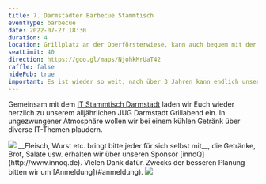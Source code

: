 ```yaml
---
title: 7. Darmstädter Barbecue Stammtisch
eventType: barbecue
date: 2022-07-27 18:30
duration: 4
location: Grillplatz an der Oberförsterwiese, kann auch bequem mit der Straßenbahn (Böllenfalltor) erreicht werden!
seatLimit: 40
direction: https://goo.gl/maps/NjohkMrUaT42		 
raffle: false
hidePub: true
important: Es ist wieder so weit, nach über 3 Jahren kann endlich unser beliebtes JUG Darmstadt Barbecue erneut stattfinden.
---
```


Gemeinsam mit dem [IT Stammtisch Darmstadt](http://www.it-stammtisch-darmstadt.de/) laden wir Euch wieder herzlich zu unserem alljährlichen JUG Darmstadt Grillabend ein. In ungezwungener Atmosphäre wollen wir bei einem kühlen Getränk über diverse IT-Themen plaudern.

<img src="/images/sponsors/innoq.png" class="speakerpic"/>
__Fleisch, Wurst etc. bringt bitte jeder für sich selbst mit__, die Getränke, Brot, Salate usw. erhalten wir über unseren Sponsor [innoQ](http://www.innoq.de). Vielen Dank dafür. Zwecks der besseren Planung bitten wir um [Anmeldung](#anmeldung).

<img src="/images/grillplatz.jpg" />
